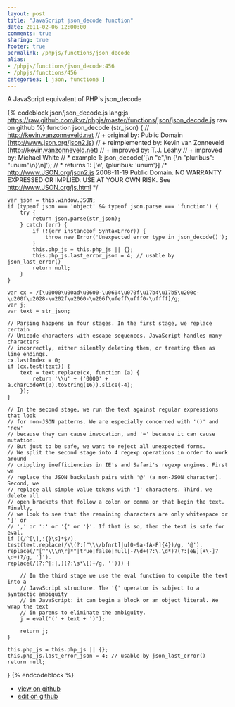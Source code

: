 ```yaml
---
layout: post
title: "JavaScript json_decode function"
date: 2011-02-06 12:00:00
comments: true
sharing: true
footer: true
permalink: /phpjs/functions/json_decode
alias:
- /phpjs/functions/json_decode:456
- /phpjs/functions/456
categories: [ json, functions ]
---
```

A JavaScript equivalent of PHP's json_decode
<!-- more -->
{% codeblock json/json_decode.js lang:js https://raw.github.com/kvz/phpjs/master/functions/json/json_decode.js raw on github %}
function json_decode (str_json) {
    // http://kevin.vanzonneveld.net
    // +      original by: Public Domain (http://www.json.org/json2.js)
    // + reimplemented by: Kevin van Zonneveld (http://kevin.vanzonneveld.net)
    // +      improved by: T.J. Leahy
    // +      improved by: Michael White
    // *        example 1: json_decode('[\n    "e",\n    {\n    "pluribus": "unum"\n}\n]');
    // *        returns 1: ['e', {pluribus: 'unum'}]
/*
        http://www.JSON.org/json2.js
        2008-11-19
        Public Domain.
        NO WARRANTY EXPRESSED OR IMPLIED. USE AT YOUR OWN RISK.
        See http://www.JSON.org/js.html
    */

    var json = this.window.JSON;
    if (typeof json === 'object' && typeof json.parse === 'function') {
        try {
            return json.parse(str_json);
        } catch (err) {
            if (!(err instanceof SyntaxError)) {
                throw new Error('Unexpected error type in json_decode()');
            }
            this.php_js = this.php_js || {};
            this.php_js.last_error_json = 4; // usable by json_last_error()
            return null;
        }
    }

    var cx = /[\u0000\u00ad\u0600-\u0604\u070f\u17b4\u17b5\u200c-\u200f\u2028-\u202f\u2060-\u206f\ufeff\ufff0-\uffff]/g;
    var j;
    var text = str_json;

    // Parsing happens in four stages. In the first stage, we replace certain
    // Unicode characters with escape sequences. JavaScript handles many characters
    // incorrectly, either silently deleting them, or treating them as line endings.
    cx.lastIndex = 0;
    if (cx.test(text)) {
        text = text.replace(cx, function (a) {
            return '\\u' + ('0000' + a.charCodeAt(0).toString(16)).slice(-4);
        });
    }

    // In the second stage, we run the text against regular expressions that look
    // for non-JSON patterns. We are especially concerned with '()' and 'new'
    // because they can cause invocation, and '=' because it can cause mutation.
    // But just to be safe, we want to reject all unexpected forms.
    // We split the second stage into 4 regexp operations in order to work around
    // crippling inefficiencies in IE's and Safari's regexp engines. First we
    // replace the JSON backslash pairs with '@' (a non-JSON character). Second, we
    // replace all simple value tokens with ']' characters. Third, we delete all
    // open brackets that follow a colon or comma or that begin the text. Finally,
    // we look to see that the remaining characters are only whitespace or ']' or
    // ',' or ':' or '{' or '}'. If that is so, then the text is safe for eval.
    if ((/^[\],:{}\s]*$/).
    test(text.replace(/\\(?:["\\\/bfnrt]|u[0-9a-fA-F]{4})/g, '@').
    replace(/"[^"\\\n\r]*"|true|false|null|-?\d+(?:\.\d*)?(?:[eE][+\-]?\d+)?/g, ']').
    replace(/(?:^|:|,)(?:\s*\[)+/g, ''))) {

        // In the third stage we use the eval function to compile the text into a
        // JavaScript structure. The '{' operator is subject to a syntactic ambiguity
        // in JavaScript: it can begin a block or an object literal. We wrap the text
        // in parens to eliminate the ambiguity.
        j = eval('(' + text + ')');

        return j;
    }

    this.php_js = this.php_js || {};
    this.php_js.last_error_json = 4; // usable by json_last_error()
    return null;
}
{% endcodeblock %}
<ul>
 <li><a href="https://github.com/kvz/phpjs/blob/master/functions/json/json_decode.js">view on github</a></li>
 <li><a href="https://github.com/kvz/phpjs/edit/master/functions/json/json_decode.js">edit on github</a></li>
</ul>
